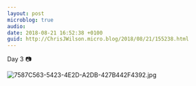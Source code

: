```yaml
---
layout: post
microblog: true
audio: 
date: 2018-08-21 16:52:38 +0100
guid: http://ChrisJWilson.micro.blog/2018/08/21/155238.html
---
```

Day 3 📷

![7587C563-5423-4E2D-A2DB-427B442F4392.jpg](http://chrisjwilson.me/uploads/2018/fcf9510981.jpg)
